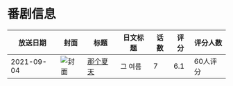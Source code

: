 # 番剧信息

|放送日期|封面|标题|日文标题|话数|评分|评分人数|
|---|---|---|---|---|---|---|
|2021-09-04|![封面](https://lain.bgm.tv/pic/cover/c/13/38/386772_jV6WG.jpg)|[那个夏天](https://bangumi.tv/subject/386772)|그 여름|7|6.1|60人评分|

